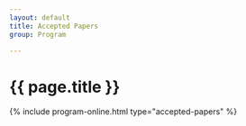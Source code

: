 ```yaml
---
layout: default
title: Accepted Papers
group: Program

---
```


# {{ page.title }}

{% include program-online.html type="accepted-papers" %}
